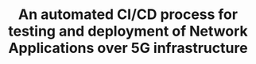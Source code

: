 ---
paper_type: Conference
title: "An automated CI/CD process for testing and deployment of Network Applications over 5G infrastructure"
authors: Kostis Trantzas, Christos Tranoris, Spyros Denazis, Rafael Direito, Diogo Gomes, Jorge Gallego-Madrid, Ana Hermosilla, Antonio F. Skarmeta
journal_title: 2021 IEEE International Mediterranean Conference on Communications and Networking (MeditCom)
doi: TBD
repository_link: TBD
relevance: "As 5G standards have largely matured, further enabling the radical development of 5G networks, the pressure for mobile operators to keep up with widening range of industry and contemporary use cases increases. Consequently, many approaches are emerged from the perspective of the vertical's interaction with the 5G system especially while onboarding specific vertical Network Applications (or NetApps). This work discusses an approach which reduces the complexity of this interaction by introducing a novel yet standard based vertical onboarding model. Our approach focuses on preserving interoperability and reproducibility with other systems through the exclusive utilization of data models derived by embracing well-known industry standards. Being also pragmatic, the mechanisms presented in this paper are implemented and applied in a large distributed 5G infrastructure."
---
